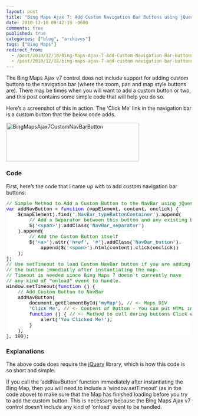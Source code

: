 ```yaml
---
layout: post
title: "Bing Maps Ajax 7: Add Custom Navigation Bar Buttons using jQuery"
date: 2010-12-18 09:42:19 -0600
comments: true
published: true
categories: ["blog", "archives"]
tags: ["Bing Maps"]
redirect_from: 
  - /post/2010/12/18/Bing-Maps-Ajax-7-Add-Custom-Navigation-Bar-Buttons-using-jQuery
  - /post/2010/12/18/bing-maps-ajax-7-add-custom-navigation-bar-buttons-using-jquery
---
```

<!-- more -->
<p>The Bing Maps Ajax v7 control does not include support for adding custom buttons to the navigation bar (where the zoom, pan and map style buttons are). There may be times when you will want to add a custom button or two, and this post contains some simple code that will help you do so.</p>  <p>Here’s a screenshot of this in action. The ‘Click Me’ link in the navigation bar is a custom button that the below code adds.</p>  <p><a href="/images/postsBingMapsAjax7CustomNavBarButton.png"><img style="background-image: none; border-bottom: 0px; border-left: 0px; padding-left: 0px; padding-right: 0px; display: inline; border-top: 0px; border-right: 0px; padding-top: 0px" title="BingMapsAjax7CustomNavBarButton" border="0" alt="BingMapsAjax7CustomNavBarButton" src="/images/postsBingMapsAjax7CustomNavBarButton_thumb.png" width="359" height="105" /></a></p>  <h3>Code</h3>  <p>First, here’s the code that I came up with to add custom navigation bar buttons:</p>  <pre class="csharpcode"><span class="rem">// Simple Method to Add a Custom Button to the NavBar using jQuery</span>
<span class="kwrd">var</span> addNavButton = <span class="kwrd">function</span> (mapElement, content, onclick) {
    $(mapElement).find(<span class="str">'.NavBar_typeButtonContainer'</span>).append(
        <span class="rem">// Add a Separator between this button and any existing buttons</span>
        $(<span class="str">'&lt;span&gt;'</span>).addClass(<span class="str">'NavBar_separator'</span>)
    ).append(
        <span class="rem">// Add the Custom Button itself</span>
        $(<span class="str">'&lt;a&gt;'</span>).attr(<span class="str">'href'</span>, <span class="str">'#'</span>).addClass(<span class="str">'NavBar_button'</span>).
            append($(<span class="str">'&lt;span&gt;'</span>).html(content).click(onclick))
    );
};
<span class="rem">// Use setTimeout to load Custom NavBar button if you are adding</span>
<span class="rem">// the button immediatly after instantiating the map.</span>
<span class="rem">// Timeout is needed since Bing Maps 7 doesn't currently have</span>
<span class="rem">// any kind of &quot;onload&quot; event to handle.</span>
window.setTimeout(<span class="kwrd">function</span> () {
    <span class="rem">// Add Custom Button to NavBar</span>
    addNavButton(
        document.getElementById(<span class="str">'myMap'</span>), <span class="rem">// &lt;- Maps DIV</span>
        <span class="str">'Click Me'</span>, <span class="rem">// &lt;- Content of Button - You can put HTML in here if you want</span>
        <span class="kwrd">function</span> () { <span class="rem">// &lt;- Method to call during buttons Click event</span>
            alert(<span class="str">'You Clicked Me!'</span>);
        }
    );
}, 100);</pre>
<style type="text/css">
.csharpcode, .csharpcode pre
{
	font-size: small;
	color: black;
	font-family: consolas, "Courier New", courier, monospace;
	background-color: #ffffff;
	/*white-space: pre;*/
}
.csharpcode pre { margin: 0em; }
.csharpcode .rem { color: #008000; }
.csharpcode .kwrd { color: #0000ff; }
.csharpcode .str { color: #006080; }
.csharpcode .op { color: #0000c0; }
.csharpcode .preproc { color: #cc6633; }
.csharpcode .asp { background-color: #ffff00; }
.csharpcode .html { color: #800000; }
.csharpcode .attr { color: #ff0000; }
.csharpcode .alt 
{
	background-color: #f4f4f4;
	width: 100%;
	margin: 0em;
}
.csharpcode .lnum { color: #606060; }</style>

<h3>Explanations</h3>

<p>The above code does require the <a href="http://jquery.com">jQuery</a> library, which is how this code is so short and simple.</p>

<p>If you call the ‘addNavButton’ function immediately after instantiating the Bing Map, then you will need to include a ‘window.setTimeout’ (as in the code above) to make sure that the Map has finished loading before you try to add the custom button. This is necessary because the Bing Maps Ajax v7 control doesn’t include any kind of ‘onload’ event to be handled.</p>
